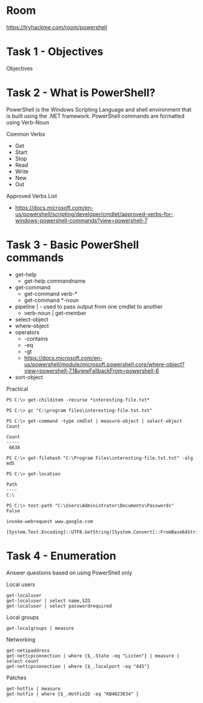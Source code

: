# Room
https://tryhackme.com/room/powershell

# Task 1 - Objectives
Objectives

# Task 2 - What is PowerShell?
PowerShell is the Windows Scripting Language and shell environment that is built using the .NET framework.  PowerShell commands are formatted using Verb-Noun

Common Verbs
* Get
* Start
* Stop
* Read
* Write
* New
* Out

Approved Verbs List
* https://docs.microsoft.com/en-us/powershell/scripting/developer/cmdlet/approved-verbs-for-windows-powershell-commands?view=powershell-7

# Task 3 - Basic PowerShell commands
* get-help
  * get-help commandname
* get-command
  * get-command verb-*
  * get-command *-noun
* pipeline | - used to pass output from one cmdlet to another
  * verb-noun | get-member
* select-object
* where-object
* operators
  * -contains
  * -eq
  * -gt
  * https://docs.microsoft.com/en-us/powershell/module/microsoft.powershell.core/where-object?view=powershell-7.1&viewFallbackFrom=powershell-6
* sort-object

Practical
```
PS C:\> get-childitem -recurse *interesting-file.txt*
```
```
PS C:\> gc "C:\program files\interesting-file.txt.txt"
```
```
PS C:\> get-command -type cmdlet | measure-object | select-object Count

Count
-----
 6638
```
```
PS C:\> get-filehash "C:\Program Files\interesting-file.txt.txt" -alg md5
```
```
PS C:\> get-location

Path
----
C:\
```
```
PS C:\> test-path "C:\Users\Administrator\Documents\Passwords"
False
```
```
invoke-webrequest www.google.com
```
```
[System.Text.Encoding]::UTF8.GetString([System.Convert]::FromBase64String(string_here)
```

# Task 4 - Enumeration
Answer questions based on using PowerShell only

Local users
```
get-localuser
get-localuser | select name,SID
get-localuser | select passwordrequired
```
Local groups
```
get-localgroups | measure
```
Networking
```
get-netipaddress
get-nettcpconnection | where {$_.State -eq "Listen"} | measure | select count
get-nettcpconnection | where {$_.localport -eq "445"}
```
Patches
```
get-hotfix | measure
get-hotfix | where {$_.HotFixID -eq "KB4023834" }
```